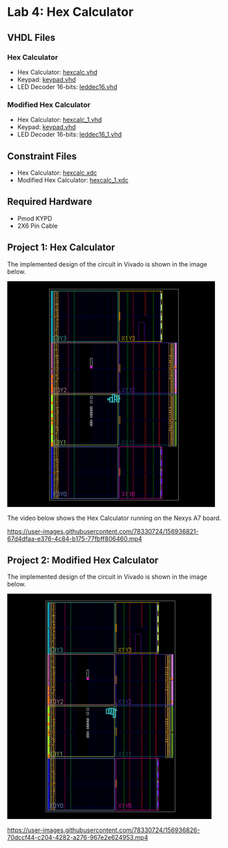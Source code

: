 # Lab 4: Hex Calculator

## VHDL Files
### Hex Calculator
* Hex Calculator: [hexcalc.vhd](./hexcalc.vhd)
* Keypad: [keypad.vhd](./keypad.vhd)
* LED Decoder 16-bits: [leddec16.vhd](./leddec16.vhd)
### Modified Hex Calculator
* Hex Calculator: [hexcalc_1.vhd](./hexcalc_1.vhd)
* Keypad: [keypad.vhd](./keypad.vhd)
* LED Decoder 16-bits: [leddec16_1.vhd](./leddec16_1.vhd)
## Constraint Files
* Hex Calculator: [hexcalc.xdc](./hexcalc.xdc)
* Modified Hex Calculator: [hexcalc_1.xdc](./hexcalc_1.xdc)
## Required Hardware
* Pmod KYPD
* 2X6 Pin Cable

## Project 1: Hex Calculator
The implemented design of the circuit in Vivado is shown in the image below.

![This is an image](https://github.com/Arif12467/Digital-System-Design-AIA/blob/92850a7b7a2de9e637cb636f0f7146dfc14e7d1f/Assignment-6/implemented_design.png)

The video below shows the Hex Calculator running on the Nexys A7 board.



https://user-images.githubusercontent.com/78330724/156936821-67d4dfaa-e376-4c84-b175-77fbff806460.mp4



## Project 2: Modified Hex Calculator
The implemented design of the circuit in Vivado is shown in the image below.

![This is an image](https://github.com/Arif12467/Digital-System-Design-AIA/blob/92850a7b7a2de9e637cb636f0f7146dfc14e7d1f/Assignment-6/implemented_design_1.png)



https://user-images.githubusercontent.com/78330724/156936826-70dccf44-c204-4282-a276-967e2e624953.mp4

